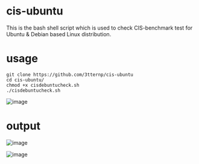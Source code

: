 # cis-ubuntu

This is the bash shell script which is used to check CIS-benchmark test for Ubuntu & 
Debian based Linux distribution. 

# usage 
```
git clone https://github.com/3tternp/cis-ubuntu
cd cis-ubuntu/
chmod +x cisdebuntucheck.sh
./cisdebuntucheck.sh
```
![image](https://github.com/user-attachments/assets/9ad5be9c-64f5-4599-95e1-84db91573972)



# output
![image](https://github.com/user-attachments/assets/dfaeb4f5-8255-454d-99ef-fe4ede79f9ed)

![image](https://github.com/user-attachments/assets/7161b3dd-cf30-402e-97b2-e955753b72c4)

